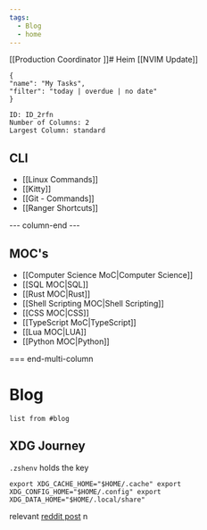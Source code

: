 ```yaml
---
tags:
  - Blog
  - home
---
```

[[Production Coordinator ]]# Heim
[[NVIM Update]]

```todoist
{
"name": "My Tasks",
"filter": "today | overdue | no date"
}
```


```start-multi-column
ID: ID_2rfn
Number of Columns: 2
Largest Column: standard
```
## CLI
- [[Linux Commands]]
- [[Kitty]]
- [[Git - Commands]]
- [[Ranger Shortcuts]]

--- column-end ---
## MOC's
- [[Computer Science MoC|Computer Science]]
- [[SQL MOC|SQL]]
- [[Rust MOC|Rust]]
- [[Shell Scripting MOC|Shell Scripting]]
- [[CSS MOC|CSS]]
- [[TypeScript MoC|TypeScript]]
- [[Lua MOC|LUA]]
- [[Python MOC|Python]]

=== end-multi-column

# Blog
```dataview
list from #blog 
```

## XDG Journey
<code>.zshenv</code> holds the key
```Shell
export XDG_CACHE_HOME="$HOME/.cache" export XDG_CONFIG_HOME="$HOME/.config" export XDG_DATA_HOME="$HOME/.local/share"
```
relevant [reddit post](https://www.reddit.com/r/zsh/comments/wycqlq/move_config_files_away_from_home/)
n